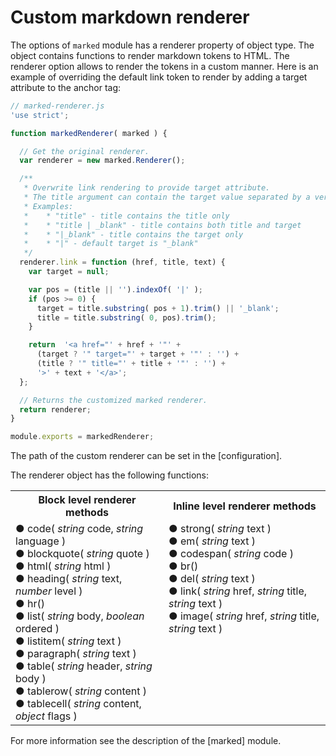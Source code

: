 <!-- ======================================================================
--- Search engine
title:          Custom renderer
keywords:       custom, markdown, renderer
description:    Custom markdown renderer in md-site-engine.
--- Menu system
order:          50
text:           Custom renderer
hidden:         false
umbel:          false
--- Page properties
id:             
document:       
layout:         layout-2-left
$-left:         #side-menu
searchable:     true
--- Side menu
side-menu-root:     /documentation
side-menu-header:   Documentation
side-menu-top:      Introduction
side-menu-depth:    2
======================================================================= -->

# Custom markdown renderer

The options of `marked` module has a renderer property of object type. The
object contains functions to render markdown tokens to HTML. The renderer
option allows to render the tokens in a custom manner. Here is an example
of overriding the default link token to render by adding a target attribute
to the anchor tag:

```javascript
// marked-renderer.js
'use strict';

function markedRenderer( marked ) {

  // Get the original renderer.
  var renderer = new marked.Renderer();

  /**
   * Overwrite link rendering to provide target attribute.
   * The title argument can contain the target value separated by a vertical bar.
   * Examples:
   *    * "title" - title contains the title only
   *    * "title | _blank" - title contains both title and target
   *    * "|_blank" - title contains the target only
   *    * "|" - default target is "_blank"
   */
  renderer.link = function (href, title, text) {
    var target = null;

    var pos = (title || '').indexOf( '|' );
    if (pos >= 0) {
      target = title.substring( pos + 1).trim() || '_blank';
      title = title.substring( 0, pos).trim();
    }

    return  '<a href="' + href + '"' +
      (target ? '" target="' + target + '"' : '') +
      (title ? '" title="' + title + '"' : '') +
      '>' + text + '</a>';
  };

  // Returns the customized marked renderer.
  return renderer;
}

module.exports = markedRenderer;
```

The path of the custom renderer can be set in the [configuration].

The renderer object has the following functions:

<p><table width="100%">
  <tr>
    <th> Block level renderer methods </th><th> Inline level renderer methods </th>
  </tr>
  <tr>
    <td>
      ● code( <i>string</i> code, <i>string</i> language )</br>
      ● blockquote( <i>string</i> quote )</br>
      ● html( <i>string</i> html )</br>
      ● heading( <i>string</i> text, <i>number</i> level )</br>
      ● hr()</br>
      ● list( <i>string</i> body, <i>boolean</i> ordered )</br>
      ● listitem( <i>string</i> text )</br>
      ● paragraph( <i>string</i> text )</br>
      ● table( <i>string</i> header, <i>string</i> body )</br>
      ● tablerow( <i>string</i> content )</br>
      ● tablecell( <i>string</i> content, <i>object</i> flags )
    </td>
    <td valign="top">
      ● strong( <i>string</i> text )</br>
      ● em( <i>string</i> text )</br>
      ● codespan( <i>string</i> code )</br>
      ● br()</br>
      ● del( <i>string</i> text )</br>
      ● link( <i>string</i> href, <i>string</i> title, <i>string</i> text )</br>
      ● image( <i>string</i> href, <i>string</i> title, <i>string</i> text )
    </td>
  </tr>
</table></p>

For more information see the description of the [marked] module.
